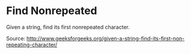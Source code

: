 Find Nonrepeated
==================

Given a string, find its first nonrepeated character.

Source: http://www.geeksforgeeks.org/given-a-string-find-its-first-non-repeating-character/